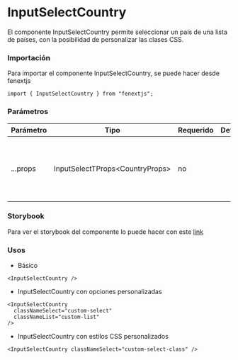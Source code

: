 # InputSelectCountry

El componente InputSelectCountry permite seleccionar un país de una lista de países, con la posibilidad de personalizar las clases CSS.

### Importación

Para importar el componente InputSelectCountry, se puede hacer desde fenextjs

```tsx copy
import { InputSelectCountry } from "fenextjs";
```

### Parámetros

| Parámetro | Tipo                              | Requerido | Default | Descripcion                                                                                                |
| --------- | --------------------------------- | --------- | ------- | ---------------------------------------------------------------------------------------------------------- |
| ...props  | InputSelectTProps\<CountryProps\> | no        |         | Propiedades adicionales que extienden de InputSelectTProps, como eventos o configuraciones del componente. |

### Storybook

Para ver el storybook del componente lo puede hacer con este [link](https://fenextjs-component-storybook.vercel.app/?path=/story/input-inputselectcountry--index)

### Usos

- Básico

```tsx copy
<InputSelectCountry />
```

- InputSelectCountry con opciones personalizadas

```tsx copy
<InputSelectCountry
  classNameSelect="custom-select"
  classNameList="custom-list"
/>
```

- InputSelectCountry con estilos CSS personalizados

```tsx copy
<InputSelectCountry classNameSelect="custom-select-class" />
```
